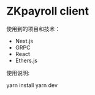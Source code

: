 # ZKpayroll client 

使用到的项目和技术：
 - Next.js
 - GRPC
 - React
 - Ethers.js
 
使用说明:

yarn install
yarn dev
